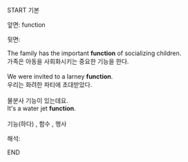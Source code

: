START
기본

앞면:
function


뒷면:
<div>The family has the important <strong>function</strong> of socializing children. </div><div><div>가족은 아동을 사회화시키는 중요한 기능을 한다.</div></div><div><br></div><div><div>We were invited to a larney <strong>function</strong>. </div><div><div>우리는 화려한 파티에 초대받았다.</div></div></div><div><br></div><div><div><div><span>물분사 기능이 있는데요.</span></div></div><div><div><span>It's a water jet <strong>function</strong>.</span></div></div></div><div><br></div><div>기능(하다) , 함수 , <span>행사</span></div>


해석:
<!--ID: 1746614453979-->
END